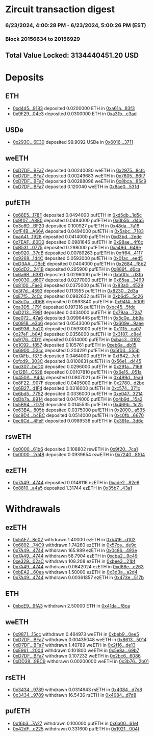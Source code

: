 # Zircuit transaction digest
### 6/23/2024, 4:00:28 PM - 6/23/2024, 5:00:26 PM (EST)
### Block 20156634 to 20156929

## Total Value Locked: 3134440451.20 USD

# Deposits
## ETH
- [0xd4d5...9183](https://etherscan.io/address/0xd4d502aD2877e72D0B0A1eb8E98300c854419183) deposited 0.0200000 ETH in [0xa61a...83f3](https://etherscan.io/tx/0xd4d502aD2877e72D0B0A1eb8E98300c854419183)
- [0x9F29...04e3](https://etherscan.io/address/0x9F298D2f27D98DdA3399230bef6c366b032004e3) deposited 0.0300000 ETH in [0xa31b...c3ad](https://etherscan.io/tx/0x9F298D2f27D98DdA3399230bef6c366b032004e3)
## USDe
- [0x293C...6E30](https://etherscan.io/address/0x293C6937D8D82e05B01335F7B33FBA0c8e256E30) deposited 99.9092 USDe in [0x6016...3711](https://etherscan.io/tx/0x293C6937D8D82e05B01335F7B33FBA0c8e256E30)
## weETH
- [0xD7DF...BFa7](https://etherscan.io/address/0xD7DF7E085214743530afF339aFC420c7c720BFa7) deposited 0.00240080 weETH in [0x2975...8cfc](https://etherscan.io/tx/0xD7DF7E085214743530afF339aFC420c7c720BFa7)
- [0xD7DF...BFa7](https://etherscan.io/address/0xD7DF7E085214743530afF339aFC420c7c720BFa7) deposited 0.00249683 weETH in [0x7605...86f7](https://etherscan.io/tx/0xD7DF7E085214743530afF339aFC420c7c720BFa7)
- [0xD7DF...BFa7](https://etherscan.io/address/0xD7DF7E085214743530afF339aFC420c7c720BFa7) deposited 0.00288096 weETH in [0x8bca...85c9](https://etherscan.io/tx/0xD7DF7E085214743530afF339aFC420c7c720BFa7)
- [0xD7DF...BFa7](https://etherscan.io/address/0xD7DF7E085214743530afF339aFC420c7c720BFa7) deposited 0.120040 weETH in [0x8ae0...531d](https://etherscan.io/tx/0xD7DF7E085214743530afF339aFC420c7c720BFa7)
## pufETH
- [0x68E5...178F](https://etherscan.io/address/0x68E5D6481726144d4Da0f529c9f14eE358c3178F) deposited 0.0494000 pufETH in [0xd5db...1d5c](https://etherscan.io/tx/0x68E5D6481726144d4Da0f529c9f14eE358c3178F)
- [0x9f07...A880](https://etherscan.io/address/0x9f07600b9f9e254893B64748DaA46224f668A880) deposited 0.0494000 pufETH in [0x0b5b...d4a5](https://etherscan.io/tx/0x9f07600b9f9e254893B64748DaA46224f668A880)
- [0x3e8D...BF20](https://etherscan.io/address/0x3e8DdCA445E58Aa84c61164A5edd204EDC8aBF20) deposited 0.100927 pufETH in [0x48da...7a16](https://etherscan.io/tx/0x3e8DdCA445E58Aa84c61164A5edd204EDC8aBF20)
- [0xfF4B...A66A](https://etherscan.io/address/0xfF4B971820cD0637d8912c5c158Eb7D91488A66A) deposited 0.0494000 pufETH in [0x5abc...7183](https://etherscan.io/tx/0xfF4B971820cD0637d8912c5c158Eb7D91488A66A)
- [0xaA4f...1928](https://etherscan.io/address/0xaA4f0447Ce4B9cF930C596661c288A27BbA51928) deposited 0.0414000 pufETH in [0xd3bd...2ede](https://etherscan.io/tx/0xaA4f0447Ce4B9cF930C596661c288A27BbA51928)
- [0x7EAF...60D0](https://etherscan.io/address/0x7EAF8B79765e231ED8d24A054E9885585C6D60D0) deposited 0.0981646 pufETH in [0x98ae...4f6c](https://etherscan.io/tx/0x7EAF8B79765e231ED8d24A054E9885585C6D60D0)
- [0xB531...0775](https://etherscan.io/address/0xB5311B189Ea1EbdDf12ae6F14322cD048CA00775) deposited 0.298000 pufETH in [0xa49d...649e](https://etherscan.io/tx/0xB5311B189Ea1EbdDf12ae6F14322cD048CA00775)
- [0xb920...37dB](https://etherscan.io/address/0xb920A83006696f2d6BeC41C9AB15529D1B7137dB) deposited 0.00789263 pufETH in [0xff64...4117](https://etherscan.io/tx/0xb920A83006696f2d6BeC41C9AB15529D1B7137dB)
- [0x9268...1d4C](https://etherscan.io/address/0x92687B6b3092765C82A925B7B49bE93E0e7a1d4C) deposited 0.0593000 pufETH in [0x01ac...eed5](https://etherscan.io/tx/0x92687B6b3092765C82A925B7B49bE93E0e7a1d4C)
- [0xD3AA...DBcE](https://etherscan.io/address/0xD3AA2459ea8821D49E4d8BB4e9Dc85CAEC37DBcE) deposited 0.0404000 pufETH in [0x2684...f8b2](https://etherscan.io/tx/0xD3AA2459ea8821D49E4d8BB4e9Dc85CAEC37DBcE)
- [0x6dD2...241B](https://etherscan.io/address/0x6dD2F638D4eEB46AceB25Cf40479F19058C4241B) deposited 0.295900 pufETH in [0x889f...d6ca](https://etherscan.io/tx/0x6dD2F638D4eEB46AceB25Cf40479F19058C4241B)
- [0x6a6B...6381](https://etherscan.io/address/0x6a6B9d1f1C89b40fd3D93312e819B5E0BB2e6381) deposited 0.0296000 pufETH in [0xb00c...d3fb](https://etherscan.io/tx/0x6a6B9d1f1C89b40fd3D93312e819B5E0BB2e6381)
- [0x0030...d607](https://etherscan.io/address/0x00303D356683B471b553F86cDA9b914a2712d607) deposited 0.0277000 pufETH in [0x85aa...3499](https://etherscan.io/tx/0x00303D356683B471b553F86cDA9b914a2712d607)
- [0x8100...Fae3](https://etherscan.io/address/0x81001A90F83FA792517265dCF2E71d8B2235Fae3) deposited 0.0375000 pufETH in [0x83a0...4529](https://etherscan.io/tx/0x81001A90F83FA792517265dCF2E71d8B2235Fae3)
- [0x3f7d...4593](https://etherscan.io/address/0x3f7d84C2284e220e82437ae0D4848c8997CF4593) deposited 0.113555 pufETH in [0x8230...2d3a](https://etherscan.io/tx/0x3f7d84C2284e220e82437ae0D4848c8997CF4593)
- [0xE7f5...2cCc](https://etherscan.io/address/0xE7f5071208ee723460b794876771b7aB5c452cCc) deposited 0.0982632 pufETH in [0xb6d5...5c26](https://etherscan.io/tx/0xE7f5071208ee723460b794876771b7aB5c452cCc)
- [0x8cDa...dD66](https://etherscan.io/address/0x8cDab00574a2D2C00327fe344ddBD2bcC05fdD66) deposited 0.0893840 pufETH in [0x94f4...5009](https://etherscan.io/tx/0x8cDab00574a2D2C00327fe344ddBD2bcC05fdD66)
- [0xa3D5...1791](https://etherscan.io/address/0xa3D5d0A0d31734cc896E534a135A4C935D021791) deposited 0.197316 pufETH in [0xbc45...5fdc](https://etherscan.io/tx/0xa3D5d0A0d31734cc896E534a135A4C935D021791)
- [0xD213...F99f](https://etherscan.io/address/0xD2138e793C1b7e7F05384aE52dd141d61148F99f) deposited 0.0434000 pufETH in [0x79aa...72a7](https://etherscan.io/tx/0xD2138e793C1b7e7F05384aE52dd141d61148F99f)
- [0xe072...47a6](https://etherscan.io/address/0xe072ef65058f6F4Ea7FEffbFf01e448a04A947a6) deposited 0.0996445 pufETH in [0x5c0e...bb9a](https://etherscan.io/tx/0xe072ef65058f6F4Ea7FEffbFf01e448a04A947a6)
- [0x0918...e3b6](https://etherscan.io/address/0x091807f4ba579Af0C28c0DE4f0f81DC83d83e3b6) deposited 0.0543000 pufETH in [0x609e...9aee](https://etherscan.io/tx/0x091807f4ba579Af0C28c0DE4f0f81DC83d83e3b6)
- [0x6936...5a20](https://etherscan.io/address/0x693612b126630076bF25215F4d115a21FfA85a20) deposited 0.0593000 pufETH in [0x1115...ea07](https://etherscan.io/tx/0x693612b126630076bF25215F4d115a21FfA85a20)
- [0x27eF...b8A1](https://etherscan.io/address/0x27eFF33f1455906bDa0a1d3e613F597fC7D0b8A1) deposited 0.0356000 pufETH in [0x3187...c8e4](https://etherscan.io/tx/0x27eFF33f1455906bDa0a1d3e613F597fC7D0b8A1)
- [0x9176...CD11](https://etherscan.io/address/0x91766607663F028Bcc9a4B368983fde77a6BCD11) deposited 0.0514000 pufETH in [0xbac3...0102](https://etherscan.io/tx/0x91766607663F028Bcc9a4B368983fde77a6BCD11)
- [0x1C92...f857](https://etherscan.io/address/0x1C9295f4941eb57D21bb7d585e3200F5bF43f857) deposited 0.105761 pufETH in [0xeb6a...db15](https://etherscan.io/tx/0x1C9295f4941eb57D21bb7d585e3200F5bF43f857)
- [0x6900...53cc](https://etherscan.io/address/0x6900145eEd1f9de22aC5a2f4cd1581471FF053cc) deposited 0.204291 pufETH in [0x5f03...555b](https://etherscan.io/tx/0x6900145eEd1f9de22aC5a2f4cd1581471FF053cc)
- [0x7AFb...f37E](https://etherscan.io/address/0x7AFb09CF2681E8AdD98c6ef6fD57e93BEaaAf37E) deposited 0.0464000 pufETH in [0xf642...7cff](https://etherscan.io/tx/0x7AFb09CF2681E8AdD98c6ef6fD57e93BEaaAf37E)
- [0xfcd9...303C](https://etherscan.io/address/0xfcd996d6b04c185eCbFfE535B5Da487F2E01303C) deposited 0.0100631 pufETH in [0x56e1...d445](https://etherscan.io/tx/0xfcd996d6b04c185eCbFfE535B5Da487F2E01303C)
- [0xd307...bcD0](https://etherscan.io/address/0xd3076C1404FfdF9cc6bdac17c36600910D42bcD0) deposited 0.0296000 pufETH in [0x291a...7169](https://etherscan.io/tx/0xd3076C1404FfdF9cc6bdac17c36600910D42bcD0)
- [0x12B1...C528](https://etherscan.io/address/0x12B1675e45d3ed4Bd0bc095e1715221A9EBbC528) deposited 0.00107810 pufETH in [0x6e15...051a](https://etherscan.io/tx/0x12B1675e45d3ed4Bd0bc095e1715221A9EBbC528)
- [0x450A...A4da](https://etherscan.io/address/0x450Afc94b4B0Bcad28Fa5E95c51d31D901f8A4da) deposited 0.0807021 pufETH in [0x499d...fea6](https://etherscan.io/tx/0x450Afc94b4B0Bcad28Fa5E95c51d31D901f8A4da)
- [0x8F22...907F](https://etherscan.io/address/0x8F22f1Ff116Ad78D65Ab5AA644D238c6fd60907F) deposited 0.0405000 pufETH in [0x2780...d2be](https://etherscan.io/tx/0x8F22f1Ff116Ad78D65Ab5AA644D238c6fd60907F)
- [0x6B27...d1Fd](https://etherscan.io/address/0x6B2773b2824be21A5d77afe10F23ECF7E507d1Fd) deposited 0.0316000 pufETH in [0xc574...371c](https://etherscan.io/tx/0x6B2773b2824be21A5d77afe10F23ECF7E507d1Fd)
- [0x6bd5...7752](https://etherscan.io/address/0x6bd52F1EB21c379c6267e0FEcfdf4Fa2D3a07752) deposited 0.0336000 pufETH in [0xe047...3214](https://etherscan.io/tx/0x6bd52F1EB21c379c6267e0FEcfdf4Fa2D3a07752)
- [0xDb7a...8914](https://etherscan.io/address/0xDb7aCeabD30d288796B3c7c52C834972d84a8914) deposited 0.0474000 pufETH in [0x4b9d...15a2](https://etherscan.io/tx/0xDb7aCeabD30d288796B3c7c52C834972d84a8914)
- [0x5B94...7D7B](https://etherscan.io/address/0x5B9487C288726bc9bb1652Bd731D5a352edf7D7B) deposited 0.0145535 pufETH in [0x469b...1c25](https://etherscan.io/tx/0x5B9487C288726bc9bb1652Bd731D5a352edf7D7B)
- [0x63BA...805b](https://etherscan.io/address/0x63BAC8c9b1891cd2C74520b07941e979FEB4805b) deposited 0.0375000 pufETH in [0x2000...a535](https://etherscan.io/tx/0x63BAC8c9b1891cd2C74520b07941e979FEB4805b)
- [0xc9D4...b4BC](https://etherscan.io/address/0xc9D4A1675e55B2216d935C66eFffE10868A0b4BC) deposited 0.0514000 pufETH in [0xc0fb...6670](https://etherscan.io/tx/0xc9D4A1675e55B2216d935C66eFffE10868A0b4BC)
- [0xc6Cd...4FeF](https://etherscan.io/address/0xc6Cd5434a375Fd928DD7d2894c39322db8334FeF) deposited 0.0989538 pufETH in [0x391e...3d6c](https://etherscan.io/tx/0xc6Cd5434a375Fd928DD7d2894c39322db8334FeF)
## rswETH
- [0x0000...61b6](https://etherscan.io/address/0x00002f7A01BBFEC11c72FBeeFbd69B25527561b6) deposited 0.108802 rswETH in [0x9f20...7ca1](https://etherscan.io/tx/0x00002f7A01BBFEC11c72FBeeFbd69B25527561b6)
- [0x0000...2d48](https://etherscan.io/address/0x000000e748df69161604b7ed23C9D96D7CB22d48) deposited 0.0939654 rswETH in [0x7240...8f04](https://etherscan.io/tx/0x000000e748df69161604b7ed23C9D96D7CB22d48)
## ezETH
- [0x7A49...4744](https://etherscan.io/address/0x7A493Be5c2ce014cD049Bf178a1ac0Db1B434744) deposited 0.0148116 ezETH in [0xade2...82e6](https://etherscan.io/tx/0x7A493Be5c2ce014cD049Bf178a1ac0Db1B434744)
- [0x8810...a4a5](https://etherscan.io/address/0x881057Ff08Da8464d044BB839Bd914daFF95a4a5) deposited 1.31744 ezETH in [0x35b7...43a1](https://etherscan.io/tx/0x881057Ff08Da8464d044BB839Bd914daFF95a4a5)
# Withdrawals
## ezETH
- [0x5AF7...8e02](https://etherscan.io/address/0x5AF7789A1EA189A7d82A057d57b314eFe8178e02) withdrawn 1.40000 ezETH in [0xb416...d102](https://etherscan.io/tx/0x5AF7789A1EA189A7d82A057d57b314eFe8178e02)
- [0x6892...74C9](https://etherscan.io/address/0x6892712D6B5e39F6758A6797C9140D4B4b0174C9) withdrawn 1.74260 ezETH in [0x57ca...de9c](https://etherscan.io/tx/0x6892712D6B5e39F6758A6797C9140D4B4b0174C9)
- [0x7A49...4744](https://etherscan.io/address/0x7A493Be5c2ce014cD049Bf178a1ac0Db1B434744) withdrawn 165.989 ezETH in [0x0c86...493e](https://etherscan.io/tx/0x7A493Be5c2ce014cD049Bf178a1ac0Db1B434744)
- [0x7A49...4744](https://etherscan.io/address/0x7A493Be5c2ce014cD049Bf178a1ac0Db1B434744) withdrawn 58.7904 ezETH in [0xcba2...9c49](https://etherscan.io/tx/0x7A493Be5c2ce014cD049Bf178a1ac0Db1B434744)
- [0xe329...02aC](https://etherscan.io/address/0xe3292CE7cBbB9B4B81119D638ABAA2519e7A02aC) withdrawn 108.208 ezETH in [0xbee3...21bf](https://etherscan.io/tx/0xe3292CE7cBbB9B4B81119D638ABAA2519e7A02aC)
- [0x7A49...4744](https://etherscan.io/address/0x7A493Be5c2ce014cD049Bf178a1ac0Db1B434744) withdrawn 0.0642024 ezETH in [0xd68e...e263](https://etherscan.io/tx/0x7A493Be5c2ce014cD049Bf178a1ac0Db1B434744)
- [0xbEA2...60ea](https://etherscan.io/address/0xbEA2664AD1981503Bd51f2a7Bd602F5eb17260ea) withdrawn 1.50000 ezETH in [0x3d3a...a2d4](https://etherscan.io/tx/0xbEA2664AD1981503Bd51f2a7Bd602F5eb17260ea)
- [0x7A49...4744](https://etherscan.io/address/0x7A493Be5c2ce014cD049Bf178a1ac0Db1B434744) withdrawn 0.00361857 ezETH in [0x473e...517b](https://etherscan.io/tx/0x7A493Be5c2ce014cD049Bf178a1ac0Db1B434744)
## ETH
- [0xbcE9...9fA3](https://etherscan.io/address/0xbcE9930eca6AB029DEf2d0d272a829035dC59fA3) withdrawn 2.50000 ETH in [0x41da...f8ca](https://etherscan.io/tx/0xbcE9930eca6AB029DEf2d0d272a829035dC59fA3)
## weETH
- [0x9871...15cc](https://etherscan.io/address/0x9871d0b52cb98490FeE6462D8e89F1D3Df5715cc) withdrawn 0.464973 weETH in [0xbeb9...0ee5](https://etherscan.io/tx/0x9871d0b52cb98490FeE6462D8e89F1D3Df5715cc)
- [0xD7DF...BFa7](https://etherscan.io/address/0xD7DF7E085214743530afF339aFC420c7c720BFa7) withdrawn 0.00435048 weETH in [0x8613...5014](https://etherscan.io/tx/0xD7DF7E085214743530afF339aFC420c7c720BFa7)
- [0xD7DF...BFa7](https://etherscan.io/address/0xD7DF7E085214743530afF339aFC420c7c720BFa7) withdrawn 1.40789 weETH in [0x2f16...de13](https://etherscan.io/tx/0xD7DF7E085214743530afF339aFC420c7c720BFa7)
- [0xE961...2004](https://etherscan.io/address/0xE961720FdfbA223237bee7dFa47Fc5ba7Ae32004) withdrawn 0.101800 weETH in [0x5e8a...69b7](https://etherscan.io/tx/0xE961720FdfbA223237bee7dFa47Fc5ba7Ae32004)
- [0xD7DF...BFa7](https://etherscan.io/address/0xD7DF7E085214743530afF339aFC420c7c720BFa7) withdrawn 0.107232 weETH in [0x2bc6...6086](https://etherscan.io/tx/0xD7DF7E085214743530afF339aFC420c7c720BFa7)
- [0xDD38...9BC9](https://etherscan.io/address/0xDD38510b76B5f76d009eAED7E1f503f8E43e9BC9) withdrawn 0.00200000 weETH in [0x3b76...2b01](https://etherscan.io/tx/0xDD38510b76B5f76d009eAED7E1f503f8E43e9BC9)
## rsETH
- [0x3434...9789](https://etherscan.io/address/0x34349c5569e7B846c3558961552D2202760A9789) withdrawn 0.0314643 rsETH in [0x4084...d7d8](https://etherscan.io/tx/0x34349c5569e7B846c3558961552D2202760A9789)
- [0x3434...9789](https://etherscan.io/address/0x34349c5569e7B846c3558961552D2202760A9789) withdrawn 16.5436 rsETH in [0x4084...d7d8](https://etherscan.io/tx/0x34349c5569e7B846c3558961552D2202760A9789)
## pufETH
- [0x16b3...7A27](https://etherscan.io/address/0x16b351E397a438eD065f8a67E59e56C1f99d7A27) withdrawn 0.100000 pufETH in [0x6a00...61ef](https://etherscan.io/tx/0x16b351E397a438eD065f8a67E59e56C1f99d7A27)
- [0x42dF...e225](https://etherscan.io/address/0x42dFA24126138c3acC5dC0b29C6eF6DD161Ee225) withdrawn 0.331600 pufETH in [0x1921...004f](https://etherscan.io/tx/0x42dFA24126138c3acC5dC0b29C6eF6DD161Ee225)
